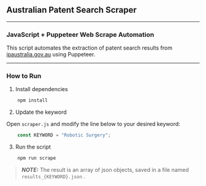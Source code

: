 ##  Australian Patent Search Scraper  

---

### JavaScript + Puppeteer Web Scrape Automation

This script automates the extraction of patent search results from [ipaustralia.gov.au](https://ipsearch.ipaustralia.gov.au/patents/) using Puppeteer.

---

###  How to Run

1. Install dependencies
```js
    npm install
```
2. Update the keyword
    
Open `scraper.js` and modify the line below to your desired keyword:
```js
    const KEYWORD = "Robotic Surgery";
```
3. Run the script
```js
    npm run scrape
```

> **_NOTE:_**  The result is an array of json objects, saved in a file named `results_{KEYWORD}.json` .